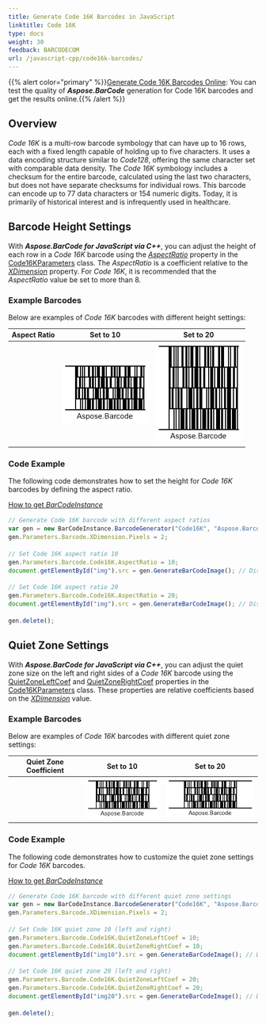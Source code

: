 ```yaml
---
title: Generate Code 16K Barcodes in JavaScript
linktitle: Code 16K
type: docs
weight: 30
feedback: BARCODECOM
url: /javascript-cpp/code16k-barcodes/
---
```

{{% alert color="primary" %}}[Generate Code 16K Barcodes Online](https://products.aspose.app/barcode/generate/code16k): You can test the quality of ***Aspose.BarCode*** generation for Code 16K barcodes and get the results online.{{% /alert %}}
## Overview
*Code 16K* is a multi-row barcode symbology that can have up to 16 rows, each with a fixed length capable of holding up to five characters. It uses a data encoding structure similar to *Code128*, offering the same character set with comparable data density. The *Code 16K* symbology includes a checksum for the entire barcode, calculated using the last two characters, but does not have separate checksums for individual rows. This barcode can encode up to 77 data characters or 154 numeric digits. Today, it is primarily of historical interest and is infrequently used in healthcare.

## Barcode Height Settings
With ***Aspose.BarCode for JavaScript via C++***, you can adjust the height of each row in a *Code 16K* barcode using the [*AspectRatio*](https://reference.aspose.com/barcode/javascript-cpp/aspose.barcode.generation/code16kparameters/properties/aspectratio) property in the [Code16KParameters](https://reference.aspose.com/barcode/javascript-cpp/aspose.barcode.generation/code16kparameters) class. The *AspectRatio* is a coefficient relative to the [*XDimension*](https://reference.aspose.com/barcode/javascript-cpp/aspose.barcode.generation/barcodeparameters/properties/xdimension) property. For *Code 16K*, it is recommended that the *AspectRatio* value be set to more than 8.

### Example Barcodes
Below are examples of *Code 16K* barcodes with different height settings:

| **Aspect Ratio** | **Set to 10** | **Set to 20** |
|------------------|---------------|---------------|
|                  | ![Aspect Ratio 10](code16kaspectratio10.png) | ![Aspect Ratio 20](code16kaspectratio20.png) |

### Code Example
The following code demonstrates how to set the height for *Code 16K* barcodes by defining the aspect ratio.

  
[How to get *BarCodeInstance*](/barcode/javascript-cpp/get-barcode-module-instance/)
```javascript
// Generate Code 16K barcode with different aspect ratios
var gen = new BarCodeInstance.BarcodeGenerator("Code16K", "Aspose.Barcode");
gen.Parameters.Barcode.XDimension.Pixels = 2;

// Set Code 16K aspect ratio 10
gen.Parameters.Barcode.Code16K.AspectRatio = 10;
document.getElementById("img").src = gen.GenerateBarCodeImage(); // Display barcode image

// Set Code 16K aspect ratio 20
gen.Parameters.Barcode.Code16K.AspectRatio = 20;
document.getElementById("img").src = gen.GenerateBarCodeImage(); // Display barcode image

gen.delete();

```
## Quiet Zone Settings
With ***Aspose.BarCode for JavaScript via C++***, you can adjust the quiet zone size on the left and right sides of a *Code 16K* barcode using the [QuietZoneLeftCoef](https://reference.aspose.com/barcode/javascript-cpp/aspose.barcode.generation/code16kparameters/properties/quietzoneleftcoef) and [QuietZoneRightCoef](https://reference.aspose.com/barcode/javascript-cpp/aspose.barcode.generation/code16kparameters/properties/quietzonerightcoef) properties in the [Code16KParameters](https://reference.aspose.com/barcode/javascript-cpp/aspose.barcode.generation/code16kparameters) class. These properties are relative coefficients based on the [*XDimension*](https://reference.aspose.com/barcode/javascript-cpp/aspose.barcode.generation/barcodeparameters/properties/xdimension) value.

### Example Barcodes
Below are examples of *Code 16K* barcodes with different quiet zone settings:

| **Quiet Zone Coefficient** | **Set to 10** | **Set to 20** |
|----------------------------|---------------|---------------|
|                            | ![Quiet Zone 10](code16kquietzonel10r10.png) | ![Quiet Zone 20](code16kquietzonel20r20.png) |

### Code Example
The following code demonstrates how to customize the quiet zone settings for *Code 16K* barcodes.

  
[How to get *BarCodeInstance*](/barcode/javascript-cpp/get-barcode-module-instance/)
```javascript
// Generate Code 16K barcode with different quiet zone settings
var gen = new BarCodeInstance.BarcodeGenerator("Code16K", "Aspose.Barcode");
gen.Parameters.Barcode.XDimension.Pixels = 2;

// Set Code 16K quiet zone 10 (left and right)
gen.Parameters.Barcode.Code16K.QuietZoneLeftCoef = 10;
gen.Parameters.Barcode.Code16K.QuietZoneRightCoef = 10;
document.getElementById("img10").src = gen.GenerateBarCodeImage(); // Display barcode image

// Set Code 16K quiet zone 20 (left and right)
gen.Parameters.Barcode.Code16K.QuietZoneLeftCoef = 20;
gen.Parameters.Barcode.Code16K.QuietZoneRightCoef = 20;
document.getElementById("img20").src = gen.GenerateBarCodeImage(); // Display barcode image

gen.delete();

```